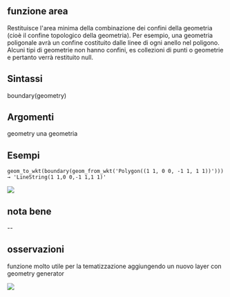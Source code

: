 ## funzione area

Restituisce l'area minima della combinazione dei confini della geometria (cioè il confine topologico della geometria). Per esempio, una geometria poligonale avrà un confine costituito dalle linee di ogni anello nel poligono. Alcuni tipi di geometrie non hanno confini, es collezioni di punti o geometrie e pertanto verrà restituito null.

## Sintassi

boundary(geometry)

## Argomenti

geometry una geometria

## Esempi


`geom_to_wkt(boundary(geom_from_wkt('Polygon((1 1, 0 0, -1 1, 1 1))'))) → 'LineString(1 1,0 0,-1 1,1 1)'`

<img src="/img/boundary/boundary1.png">

## nota bene

--

## osservazioni

funzione molto utile per la tematizzazione aggiungendo un nuovo layer con geometry generator

<img src="/img/boundary/boundary2.png">
